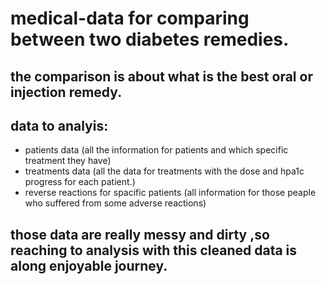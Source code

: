 # medical-data for comparing between two diabetes remedies.
## the comparison is about what is the best oral or injection remedy.
## data to analyis:
* patients data (all the information for patients and which specific treatment they have) 
* treatments data (all the data for treatments with the dose and hpa1c progress for each patient.)
* reverse reactions for spacific patients (all information for those peaple who suffered from some adverse reactions)
## those data are really messy and dirty ,so reaching to analysis with this cleaned data is along enjoyable journey.
